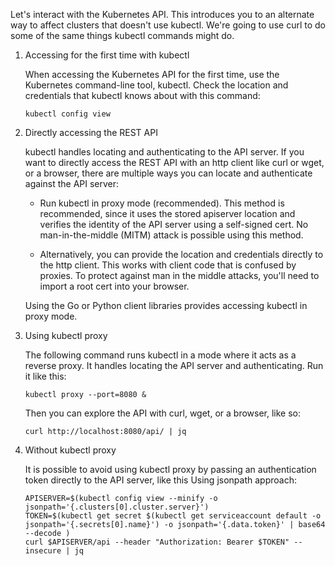 Let's interact with the Kubernetes API. This introduces you to an alternate way to affect clusters that doesn't use kubectl. We're going to use curl to do some of the same things kubectl commands might do.

1. Accessing for the first time with kubectl
    
    When accessing the Kubernetes API for the first time, use the Kubernetes command-line tool, kubectl. Check the location and credentials that kubectl knows about with this command:

    ```execute
    kubectl config view
    ```

2. Directly accessing the REST API

    kubectl handles locating and authenticating to the API server. If you want to directly access the REST API with an http client like curl or wget, or a browser, there are multiple ways you can locate and authenticate against the API server:

    * Run kubectl in proxy mode (recommended). This method is recommended, since it uses the stored apiserver location and verifies the identity of the API server using a self-signed cert. No man-in-the-middle (MITM) attack is possible using this method.

    * Alternatively, you can provide the location and credentials directly to the http client. This works with client code that is confused by proxies. To protect against man in the middle attacks, you'll need to import a root cert into your browser.

    Using the Go or Python client libraries provides accessing kubectl in proxy mode.

3. Using kubectl proxy 
    
    The following command runs kubectl in a mode where it acts as a reverse proxy. It handles locating the API server and authenticating. Run it like this:
    
    ```execute-1
    kubectl proxy --port=8080 &
    ```

    Then you can explore the API with curl, wget, or a browser, like so:

    ```execute-2
    curl http://localhost:8080/api/ | jq
    ```

4. Without kubectl proxy
    
    It is possible to avoid using kubectl proxy by passing an authentication token directly to the API server, like this Using jsonpath approach:

    ```execute-2
    APISERVER=$(kubectl config view --minify -o jsonpath='{.clusters[0].cluster.server}')
    TOKEN=$(kubectl get secret $(kubectl get serviceaccount default -o jsonpath='{.secrets[0].name}') -o jsonpath='{.data.token}' | base64 --decode )
    curl $APISERVER/api --header "Authorization: Bearer $TOKEN" --insecure | jq
    ```